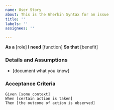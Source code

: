 ```yaml
---
name: User Story
about: This is the Gherkin Syntax for an issue
title: ''
labels: ''
assignees: ''

---
```


**As a** [role]
**I need** [function]
**So that** [benefit]
### Details and Assumptions
* [document what you know]
### Acceptance Criteria
```gherkin
Given [some context]
When [certain action is taken]
Then [the outcome of action is observed]
```
